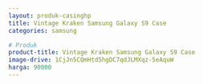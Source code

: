 ```yaml
---
layout: produk-casinghp
title: Vintage Kraken Samsung Galaxy S9 Case
categories: samsung

# Produk
product-title: Vintage Kraken Samsung Galaxy S9 Case
image-drive: 1CjJn5CQmHtd5hgDC7qdJLMXqz-5eAquW
harga: 90000
---
```

